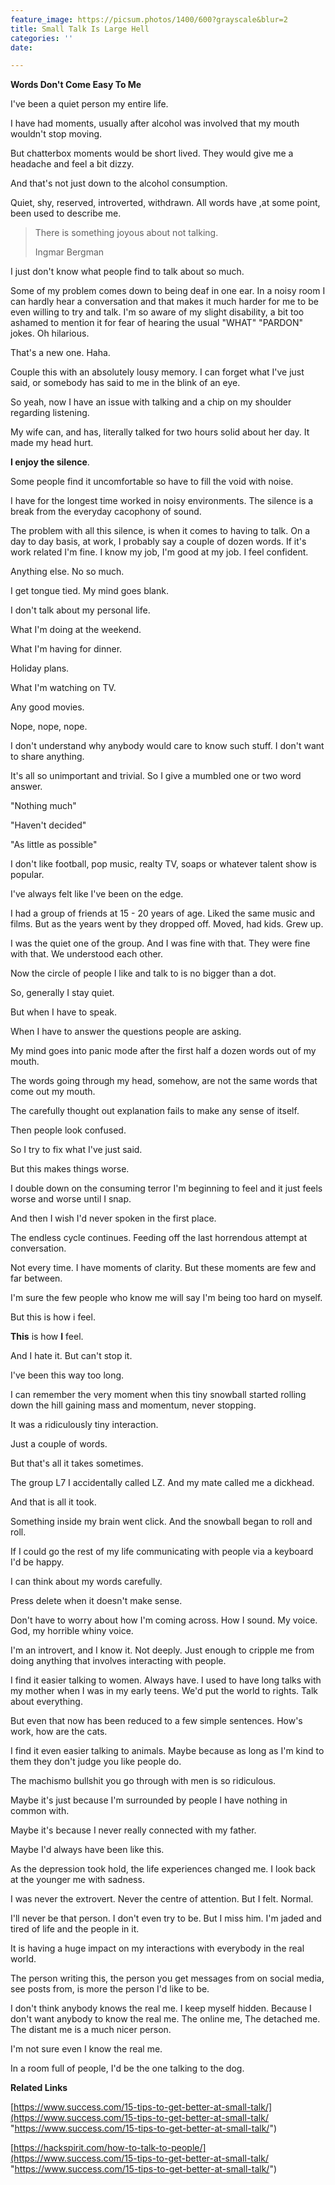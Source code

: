 ```yaml
---
feature_image: https://picsum.photos/1400/600?grayscale&blur=2
title: Small Talk Is Large Hell
categories: ''
date: 

---
```

**Words Don't Come Easy To Me**

I've been a quiet person my entire life.

I have had moments, usually after alcohol was involved that my mouth wouldn't stop moving.

But chatterbox moments would be short lived. They would give me a headache and feel a bit dizzy.

And that's not just down to the alcohol consumption.

Quiet, shy, reserved, introverted, withdrawn. All words have ,at some point, been used to describe me.

> There is something joyous about not talking.
>
> Ingmar Bergman

I just don't know what people find to talk about so much.

Some of my problem comes down to being deaf in one ear. In a noisy room I can hardly hear a conversation and that makes it much harder for me to be even willing to try and talk. I'm so aware of my slight disability, a bit too ashamed to mention it for fear of hearing the usual "WHAT" "PARDON" jokes. Oh hilarious.

That's a new one. Haha.

Couple this with an absolutely lousy memory. I can forget what I've just said, or somebody has said to me in the blink of an eye.

So yeah, now I have an issue with talking and a chip on my shoulder regarding listening.

My wife can, and has, literally talked for two hours solid about her day. It made my head hurt.

**I enjoy the silence**.

Some people find it uncomfortable so have to fill the void with noise.

I have for the longest time worked in noisy environments. The silence is a break from the everyday cacophony of sound.

The problem with all this silence, is when it comes to having to talk. On a day to day basis, at work, I probably say a couple of dozen words. If it's work related I'm fine. I know my job, I'm good at my job. I feel confident.

Anything else. No so much.

I get tongue tied. My mind goes blank.

I don't talk about my personal life.

What I'm doing at the weekend.

What I'm having for dinner.

Holiday plans.

What I'm watching on TV.

Any good movies.

Nope, nope, nope.

I don't understand why anybody would care to know such stuff. I don't want to share anything.

It's all so unimportant and trivial. So I give a mumbled one or two word answer.

"Nothing much"

"Haven't decided"

"As little as possible"

I don't like football, pop music, realty TV, soaps or whatever talent show is popular.

I've always felt like I've been on the edge.

I had a group of friends at 15 - 20 years of age. Liked the same music and films. But as the years went by they dropped off. Moved, had kids. Grew up.

I was the quiet one of the group. And I was fine with that. They were fine with that. We understood each other.

Now the circle of people I like and talk to is no bigger than a dot.

So, generally I stay quiet.

But when I have to speak.

When I have to answer the questions people are asking.

My mind goes into panic mode after the first half a dozen words out of my mouth.

The words going through my head, somehow, are not the same words that come out my mouth.

The carefully thought out explanation fails to make any sense of itself.

Then people look confused.

So I try to fix what I've just said.

But this makes things worse.

I double down on the consuming terror I'm beginning to feel and it just feels worse and worse until I snap.

And then I wish I'd never spoken in the first place.

The endless cycle continues. Feeding off the last horrendous attempt at conversation.

Not every time. I have moments of clarity. But these moments are few and far between.

I'm sure the few people who know me will say I'm being too hard on myself.

But this is how i feel.

**This** is how **I** feel.

And I hate it. But can't stop it.

I've been this way too long.

I can remember the very moment when this tiny snowball started rolling down the hill gaining mass and momentum, never stopping.

It was a ridiculously tiny interaction.

Just a couple of words.

But that's all it takes sometimes.

The group L7 I accidentally called LZ. And my mate called me a dickhead.

And that is all it took.

Something inside my brain went click. And the snowball began to roll and roll.

If I could go the rest of my life communicating with people via a keyboard I'd be happy.

I can think about my words carefully.

Press delete when it doesn't make sense.

Don't have to worry about how I'm coming across. How I sound. My voice. God, my horrible whiny voice.

I'm an introvert, and I know it. Not deeply. Just enough to cripple me from doing anything that involves interacting with people.

I find it easier talking to women. Always have. I used to have long talks with my mother when I was in my early teens. We'd put the world to rights. Talk about everything.

But even that now has been reduced to a few simple sentences. How's work, how are the cats.

I find it even easier talking to animals. Maybe because as long as I'm kind to them they don't judge you like people do.

The machismo bullshit you go through with men is so ridiculous.

Maybe it's just because I'm surrounded by people I have nothing in common with.

Maybe it's because I never really connected with my father.

Maybe I'd always have been like this.

As the depression took hold, the life experiences changed me. I look back at the younger me with sadness.

I was never the extrovert. Never the centre of attention. But I felt. Normal.

I'll never be that person. I don't even try to be. But I miss him. I'm jaded and tired of life and the people in it.

It is having a huge impact on my interactions with everybody in the real world.

The person writing this, the person you get messages from on social media, see posts from, is more the person I'd like to be.

I don't think anybody knows the real me. I keep myself hidden. Because I don't want anybody to know the real me. The online me, The detached me. The distant me is a much nicer person.

I'm not sure even I know the real me.

In a room full of people, I'd be the one talking to the dog.

**Related Links**

[https://www.success.com/15-tips-to-get-better-at-small-talk/](https://www.success.com/15-tips-to-get-better-at-small-talk/ "https://www.success.com/15-tips-to-get-better-at-small-talk/")

[https://hackspirit.com/how-to-talk-to-people/](https://www.success.com/15-tips-to-get-better-at-small-talk/ "https://www.success.com/15-tips-to-get-better-at-small-talk/")